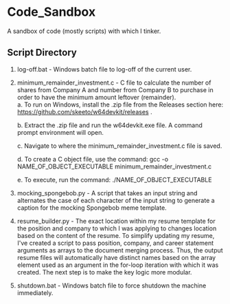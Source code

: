 # Code_Sandbox
A sandbox of code (mostly scripts) with which I tinker.
## Script Directory
1. log-off.bat - Windows batch file to log-off of the current user. 
2. minimum_remainder_investment.c - C file to calculate the number of shares from Company A and number from Company B to purchase in order to have the minimum amount leftover (remainder).  
	a. To run on Windows, install the .zip file from the Releases section here: https://github.com/skeeto/w64devkit/releases .

	b. Extract the .zip file and run the w64devkit.exe file. A command prompt environment will open.

	c. Navigate to where the minimum_remainder_investment.c file is saved.

	d. To create a C object file, use the command: gcc -o NAME_OF_OBJECT_EXECUTABLE minimum_remainder_investment.c

	e. To execute, run the command: ./NAME_OF_OBJECT_EXECUTABLE

4. mocking_spongebob.py - A script that takes an input string and alternates the case of each character of the input string to generate a caption for the mocking Spongebob meme template.
5. resume_builder.py - The exact location within my resume template for the position and company to which I was applying to changes location based on the content of the resume. To simplify updating my resume, I've created a script to pass position, company, and career statement arguments as arrays to the document merging process. Thus, the output resume files will automatically have distinct names based on the array element used as an argument in the for-loop iteration with which it was created. The next step is to make the key logic more modular.
6. shutdown.bat - Windows batch file to force shutdown the machine immediately.
